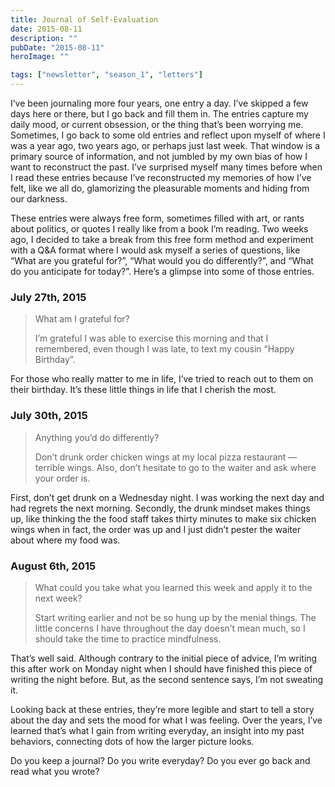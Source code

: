 ```yaml
---
title: Journal of Self-Evaluation
date: 2015-08-11
description: ""
pubDate: "2015-08-11"
heroImage: ""

tags: ["newsletter", "season_1", "letters"]
---
```




I’ve been journaling more four years, one entry a day. I’ve skipped a few days here or there, but I go back and fill them in. The entries capture my daily mood, or current obsession, or the thing that’s been worrying me. Sometimes, I go back to some old entries and reflect upon myself of where I was a year ago, two years ago, or perhaps just last week. That window is a primary source of information, and not jumbled by my own bias of how I want to reconstruct the past. I’ve surprised myself many times before when I read these entries because I’ve reconstructed my memories of how I’ve felt, like we all do, glamorizing the pleasurable moments and hiding from our darkness.

These entries were always free form, sometimes filled with art, or rants about politics, or quotes I really like from a book I’m reading. Two weeks ago, I decided to take a break from this free form method and experiment with a Q&A format where I would ask myself a series of questions, like “What are you grateful for?”, “What would you do differently?”, and “What do you anticipate for today?”. Here’s a glimpse into some of those entries.

### July 27th, 2015

> What am I grateful for?
>
> I’m grateful I was able to exercise this morning and that I remembered, even though I was late, to text my cousin “Happy Birthday”.

For those who really matter to me in life, I’ve tried to reach out to them on their birthday. It’s these little things in life that I cherish the most.

### July 30th, 2015

> Anything you’d do differently?
>  
> Don’t drunk order chicken wings at my local pizza restaurant — terrible wings. Also, don’t hesitate to go to the waiter and ask where your order is.

First, don’t get drunk on a Wednesday night. I was working the next day and had regrets the next morning. Secondly, the drunk mindset makes things up, like thinking the the food staff takes thirty minutes to make six chicken wings when in fact, the order was up and I just didn’t pester the waiter about where my food was.

### August 6th, 2015

> What could you take what you learned this week and apply it to the next week?
>  
> Start writing earlier and not be so hung up by the menial things. The little concerns I have throughout the day doesn’t mean much, so I should take the time to practice mindfulness.

That’s well said. Although contrary to the initial piece of advice, I’m writing this after work on Monday night when I should have finished this piece of writing the night before. But, as the second sentence says, I’m not sweating it.

Looking back at these entries, they’re more legible and start to tell a story about the day and sets the mood for what I was feeling. Over the years, I’ve learned that’s what I gain from writing everyday, an insight into my past behaviors, connecting dots of how the larger picture looks.

Do you keep a journal? Do you write everyday? Do you ever go back and read what you wrote?
